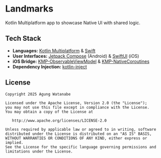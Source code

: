 # Landmarks

Kotlin Multiplatform app to showcase Native UI with shared logic.

## Tech Stack

- **Languages:** [Kotlin Multiplatform](https://www.jetbrains.com/kotlin-multiplatform/) & [Swift](https://developer.apple.com/swift)
- **User Interfaces:** [Jetpack Compose](https://developer.android.com/compose) (Android) & [SwiftUI](https://developer.apple.com/swiftui/) (iOS)
- **iOS Bridge:** [KMP-ObservableViewModel](https://github.com/rickclephas/KMP-ObservableViewModel) & [KMP-NativeCoroutines](https://github.com/rickclephas/KMP-NativeCoroutines)
- **Dependency Injection:** [kotlin-inject](https://github.com/evant/kotlin-inject)

## License

    Copyright 2025 Agung Watanabe

    Licensed under the Apache License, Version 2.0 (the "License");
    you may not use this file except in compliance with the License.
    You may obtain a copy of the License at

       http://www.apache.org/licenses/LICENSE-2.0

    Unless required by applicable law or agreed to in writing, software
    distributed under the License is distributed on an "AS IS" BASIS,
    WITHOUT WARRANTIES OR CONDITIONS OF ANY KIND, either express or implied.
    See the License for the specific language governing permissions and
    limitations under the License.

